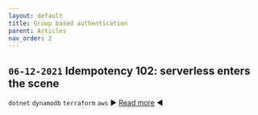 ```yaml
---
layout: default
title: Group based authentication
parent: Articles
nav_order: 2
---
```


## `06-12-2021` Idempotency 102: serverless enters the scene

`dotnet` `dynamodb` `terraform` `aws`
▶️ [Read more](https://eduardbargues.medium.com/idempotency-102-serverless-enters-the-scene-4ea1709b41af?source=rss-97fd5aab88d2------2) ◀️
